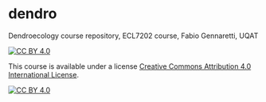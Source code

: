 # dendro
Dendroecology course repository, 
ECL7202 course, 
Fabio Gennaretti, 
UQAT 

[![CC BY 4.0][cc-by-shield]][cc-by]

This course is available under a license [Creative Commons Attribution 4.0 International
License][cc-by].

[![CC BY 4.0][cc-by-image]][cc-by]

[cc-by]: http://creativecommons.org/licenses/by/4.0/
[cc-by-image]: https://i.creativecommons.org/l/by/4.0/88x31.png
[cc-by-shield]: https://img.shields.io/badge/License-CC%20BY%204.0-lightgrey.svg

